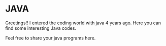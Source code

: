 # JAVA
Greetings!!
I entered the coding world with java 4 years ago.
Here you can find some interesting Java codes.

Feel free to share your java programs here.

